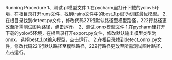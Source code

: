 Running Procedure
1、测试.pt模型文件
  1.在pycharm里打开下载的yolov5环境，在根目录打开runs文件，找到trains文件中的best_1.pt即为训练最优模型。
  2.在根目录找到detect.py文件，修改代码221行默认路径至模型路径，222行路径更改至所需测试图片路径，点击运行。
2、测试.onnx模型文件
  1.在pycharm里打开下载的yolov5环境，在根目录打开export.py文件，修改默认输出模型类型为onnx，选择best_1.pt输入模型，点击运行。
  2.在根目录找到detect_onnx.py文件，修改代码221行默认路径至模型路径，222行路径更改至所需测试图片路径，点击运行。
  

